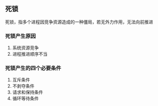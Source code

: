 ## 死锁

死锁，指多个进程因竞争资源造成的一种僵局，若无外力作用，无法向前推进

### 死锁产生原因

1. 系统资源竞争
2. 进程推进顺序不当


### 死锁产生的四个必要条件

1. 互斥条件
2. 不剥夺条件
3. 请求和保持条件
4. 循环等待条件

